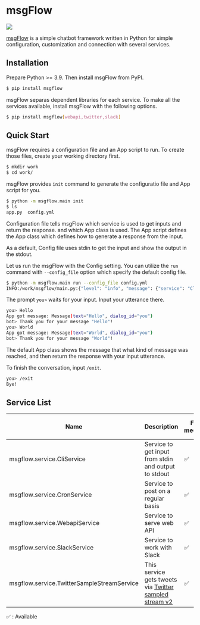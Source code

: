 # msgFlow

![](https://github.com/colorfulscoop/msgflow/workflows/unittest/badge.svg)

[msgFlow](https://github.com/colorfulscoop/msgflow) is a simple chatbot framework written in Python for simple configuration, customization and connection with several services.

## Installation

Prepare Python >= 3.9. Then install msgFlow from PyPI.

```sh
$ pip install msgflow
```

msgFlow separas dependent libraries for each service. To make all the services available, install msgFlow with the following options.

```sh
$ pip install msgflow[webapi,twitter,slack]
```

## Quick Start

msgFlow requires a configuration file and an App script to run.
To create those files, create your working directory first.

```sh
$ mkdir work
$ cd work/
```

msgFlow provides `init` command to generate the configuratio file and App script for you.

```sh
$ python -m msgflow.main init
$ ls
app.py  config.yml
```

Configuration file tells msgFlow which service is used to get inputs and return the response. and which App class is used.
The App script defines the App class which defines how to generate a response from the input.

As a default, Config file uses stdin to get the input and show the output in the stdout.

Let us run the msgFlow with the Config setting.
You can utilize the `run` command with `--config_file` option which specify the default config file.

```sh
$ python -m msgflow.main run --config_file config.yml
INFO:/work/msgflow/main.py:{"level": "info", "message": {"service": "CliService", "post_service": "CliService"}, "time": "2020-12-26 11:10:43.886375"}
```

The prompt `you>` waits for your input. Input your utterance there.

```sh
you> Hello
App got message: Message(text="Hello", dialog_id="you")
bot> Thank you for your message "Hello"!
you> World
App got message: Message(text="World", dialog_id="you")
bot> Thank you for your message "World"!
```

The default App class shows the message that what kind of message was reached, and then return the response with your input utterance.

To finish the conversation, input `/exit`.

```sh
you> /exit
Bye!
```

## Service List

| Name | Description | Flow message | Post | Respond to message | Where to handle message |
| --- | --- | --- | --- | --- | --- |
| msgflow.service.CliService | Service to get input from stdin and output to stdout | :white_check_mark: | :white_check_mark: | :white_check_mark: | Foreground |
| msgflow.service.CronService | Service to post on a regular basis | :white_check_mark:  | | | Foreground |
| msgflow.service.WebapiService | Service to serve web API | :white_check_mark: | | :white_check_mark:  | Foreground |
| msgflow.service.SlackService | Service to work with Slack | :white_check_mark: | :white_check_mark: | :white_check_mark: | Background |
| msgflow.service.TwitterSampleStreamService | This service gets tweets via [Twitter sampled stream v2](https://developer.twitter.com/en/docs/twitter-api/tweets/sampled-stream/api-reference/get-tweets-sample-stream) | :white_check_mark: | | | Background |

:white_check_mark: : Available